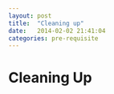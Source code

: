 ```yaml
---
layout: post
title:  "Cleaning up"
date:   2014-02-02 21:41:04
categories: pre-requisite
---
```


Cleaning Up
===========
